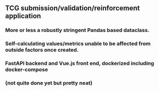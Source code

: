 ## TCG submission/validation/reinforcement application
### More or less a robustly stringent Pandas based dataclass.
### Self-calculating values/metrics unable to be affected from outside factors once created.
### FastAPI backend and Vue.js front end, dockerized including docker-compose
### (not quite done yet but pretty neat)
